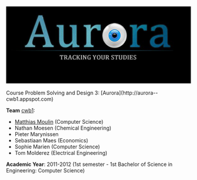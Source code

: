 <p align="center"><a href="http://aurora--cwb1.appspot.com"><img src="https://github.com/matt77hias/Aurora/blob/master/res/logo.jpg"></a></p>
Course Problem Solving and Design 3: [Aurora](http://aurora--cwb1.appspot.com)

**Team** [cwb1](http://ariadne.cs.kuleuven.be/mediawiki/index.php/CWB1-1112):
* [Matthias Moulin](https://github.com/matt77hias) (Computer Science)
* Nathan Moesen (Chemical Engineering)
* Pieter Marynissen
* Sebastiaan Maes (Economics)
* Sophie Marien (Computer Science)
* Tom Molderez (Electrical Engineering)

**Academic Year**: 2011-2012 (1st semester - 1st Bachelor of Science in Engineering: Computer Science)
